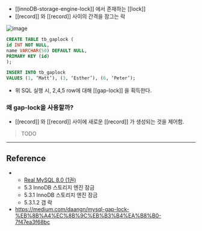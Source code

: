 - [[innoDB-storage-engine-lock]] 에서 존재하는 [[lock]]
- [[record]] 와 [[record]] 사이의 간격을 잠그는 락

![image](https://miro.medium.com/v2/resize:fit:1008/format:webp/1*JOJ-SyOL4U4-b3EZvflLEg.png)

```sql
CREATE TABLE tb_gaplock (  
id INT NOT NULL,  
name VARCHAR(50) DEFAULT NULL,  
PRIMARY KEY (id)  
);

INSERT INTO tb_gaplock  
VALUES (1, ‘Matt’), (3, ‘Esther’), (6, ‘Peter’);
```
- 위 SQL 실행 시, 2,4,5 row에 대해 [[gap-lock]] 을 획득한다.

### 왜 gap-lock을 사용할까?

- [[record]] 와 [[record]] 사이에 새로운 [[record]] 가 생성되는 것을 제어함.

> TODO


---
## Reference
 - - [Real MySQL 8.0 (1권)](https://product.kyobobook.co.kr/detail/S000001766482)
	- 5.3 InnoDB 스토리지 엔진 잠금
	- 5.3.1 InnoDB 스토리지 엔진 잠금
	- 5.3.1.2 갭 락
- https://medium.com/daangn/mysql-gap-lock-%EB%8B%A4%EC%8B%9C%EB%B3%B4%EA%B8%B0-7f47ea3f68bc